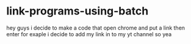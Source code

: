 # link-programs-using-batch
hey guys i decide to make a code that open chrome and put a link then enter for exaple i decide to add my link in to my yt channel so yea

